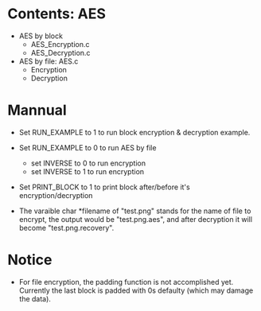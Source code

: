 # Contents: AES
- AES by block
  - AES_Encryption.c
  - AES_Decryption.c
- AES by file: AES.c
  - Encryption
  - Decryption

# Mannual
- Set RUN_EXAMPLE to 1 to run block encryption & decryption example.

- Set RUN_EXAMPLE to 0 to run AES by file
  - set INVERSE to 0 to run encryption
  - set INVERSE to 1 to run encryption

- Set PRINT_BLOCK to 1 to print block after/before it's encryption/decryption

- The varaible char *filename of "test.png" stands for the name of file to encrypt, the output would be "test.png.aes", and after decryption it will become "test.png.recovery".

# Notice
- For file encryption, the padding function is not accomplished yet. Currently the last block is padded with 0s defaulty (which may damage the data).